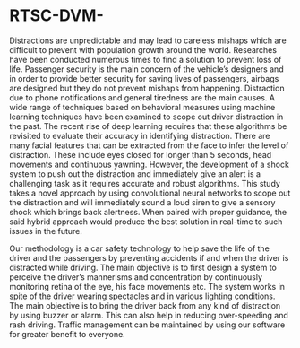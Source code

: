 # RTSC-DVM-

Distractions are unpredictable and may lead to careless mishaps which are difficult to prevent with population growth around the world. Researches have been conducted numerous times to find a solution to prevent loss of life. Passenger security is the main concern of the vehicle’s designers and in order to provide better security for saving lives of passengers, airbags are designed but they do not prevent mishaps from happening. Distraction due to phone notifications and general tiredness are the main causes. A wide range of techniques based on behavioral measures using machine learning techniques have been examined to scope out driver distraction in the past. The recent rise of deep learning requires that these algorithms be revisited to evaluate their accuracy in identifying distraction. There are many facial features that can be extracted from the face to infer the level of distraction. These include eyes closed for longer than 5 seconds, head movements and continuous yawning. However, the development of a shock system to push out the distraction and immediately give an alert is a challenging task as it requires accurate and robust algorithms. This study takes a novel approach by using convolutional neural networks to scope out the distraction and will immediately sound a loud siren to give a sensory shock which brings back alertness. When paired with proper guidance, the said hybrid approach would produce the best solution in real-time to such issues in the future. 

Our methodology is a car safety technology to help save the life of the driver and the passengers  by preventing accidents if and when the driver is distracted while driving. The main objective is to first design a system to perceive the driver’s mannerisms and concentration by continuously monitoring retina of the eye, his face movements etc. The system works in spite of the driver wearing spectacles and in various lighting conditions. The main objective is to bring the driver back from any kind of distraction by using buzzer or alarm. This can also help in reducing over-speeding and rash driving. Traffic management can be maintained by using our software for greater benefit to everyone.

